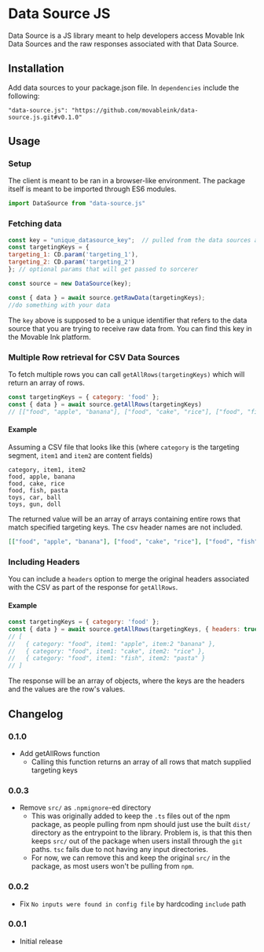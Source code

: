 # Data Source JS

Data Source is a JS library meant to help developers access Movable Ink Data Sources and the raw responses associated with that Data Source.

## Installation
Add data sources to your package.json file. In `dependencies` include the following:
```
"data-source.js": "https://github.com/movableink/data-source.js.git#v0.1.0"
```

## Usage

### Setup

The client is meant to be ran in a browser-like environment. The package itself is meant to be imported through ES6 modules.

```js
import DataSource from "data-source.js"
```

### Fetching data

```js
const key = "unique_datasource_key";  // pulled from the data sources application
const targetingKeys = {
targeting_1: CD.param('targeting_1'),
targeting_2: CD.param('targeting_2')
}; // optional params that will get passed to sorcerer

const source = new DataSource(key);

const { data } = await source.getRawData(targetingKeys);
//do something with your data
```

The `key` above is supposed to be a unique identifier that refers to the data source that you are trying to receive raw
data from. You can find this key in the Movable Ink platform.

### Multiple Row retrieval for CSV Data Sources

To fetch multiple rows you can call `getAllRows(targetingKeys)` which will return an array of rows.

```js
const targetingKeys = { category: 'food' };
const { data } = await source.getAllRows(targetingKeys)
// [["food", "apple", "banana"], ["food", "cake", "rice"], ["food", "fish", "pasta"]]
```


#### Example

Assuming a CSV file that looks like this (where `category` is the targeting segment, `item1` and `item2` are content fields)
```csv
category, item1, item2
food, apple, banana
food, cake, rice
food, fish, pasta
toys, car, ball
toys, gun, doll
```

The returned value will be an array of arrays containing entire rows that match specified targeting keys. The csv header names are not included.

```json
[["food", "apple", "banana"], ["food", "cake", "rice"], ["food", "fish", "pasta"]]
```

### Including Headers
You can include a `headers` option to merge the original headers associated with the CSV as part of the response for `getAllRows`.

#### Example

```js
const targetingKeys = { category: 'food' };
const { data } = await source.getAllRows(targetingKeys, { headers: true })
// [
//   { category: "food", item1: "apple", item:2 "banana" },
//   { category: "food", item1: "cake", item2: "rice" },
//   { category: "food", item1: "fish", item2: "pasta" }
// ]
```

The response will be an array of objects, where the keys are the headers and the values are the row's values.

## Changelog

### 0.1.0
  * Add getAllRows function
    * Calling this function returns an array of all rows that match supplied targeting keys

### 0.0.3
  * Remove `src/` as `.npmignore`-ed directory
    * This was originally added to keep the `.ts` files out of the npm package, as people pulling from npm should just use the built `dist/` directory as the entrypoint to the library. Problem is, is that this then keeps `src/` out of the package when users install through the `git` paths. `tsc` fails due to not having any input directories.
    * For now, we can remove this and keep the original `src/` in the package, as most users won't be pulling from `npm`.

### 0.0.2
  * Fix `No inputs were found in config file` by hardcoding `include` path

### 0.0.1
  * Initial release
